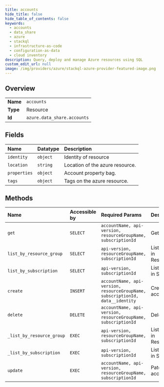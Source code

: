 ```yaml
---
title: accounts
hide_title: false
hide_table_of_contents: false
keywords:
  - accounts
  - data_share
  - azure    
  - stackql
  - infrastructure-as-code
  - configuration-as-data
  - cloud inventory
description: Query, deploy and manage Azure resources using SQL
custom_edit_url: null
image: /img/providers/azure/stackql-azure-provider-featured-image.png
---
```

  
    

## Overview
<table><tbody>
<tr><td><b>Name</b></td><td><code>accounts</code></td></tr>
<tr><td><b>Type</b></td><td>Resource</td></tr>
<tr><td><b>Id</b></td><td><code>azure.data_share.accounts</code></td></tr>
</tbody></table>

## Fields
| Name | Datatype | Description |
|:-----|:---------|:------------|
| `identity` | `object` | Identity of resource |
| `location` | `string` | Location of the azure resource. |
| `properties` | `object` | Account property bag. |
| `tags` | `object` | Tags on the azure resource. |
## Methods
| Name | Accessible by | Required Params | Description |
|:-----|:--------------|:----------------|:------------|
| `get` | `SELECT` | `accountName, api-version, resourceGroupName, subscriptionId` | Get an account |
| `list_by_resource_group` | `SELECT` | `api-version, resourceGroupName, subscriptionId` | List Accounts in ResourceGroup |
| `list_by_subscription` | `SELECT` | `api-version, subscriptionId` | List Accounts in Subscription |
| `create` | `INSERT` | `accountName, api-version, resourceGroupName, subscriptionId, data__identity` | Create an account |
| `delete` | `DELETE` | `accountName, api-version, resourceGroupName, subscriptionId` | DeleteAccount |
| `_list_by_resource_group` | `EXEC` | `api-version, resourceGroupName, subscriptionId` | List Accounts in ResourceGroup |
| `_list_by_subscription` | `EXEC` | `api-version, subscriptionId` | List Accounts in Subscription |
| `update` | `EXEC` | `accountName, api-version, resourceGroupName, subscriptionId` | Patch an account |
